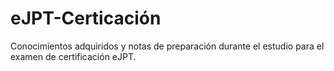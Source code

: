 # eJPT-Certicación
Conocimientos adquiridos y notas de preparación durante el estudio para el examen de certificación eJPT.
